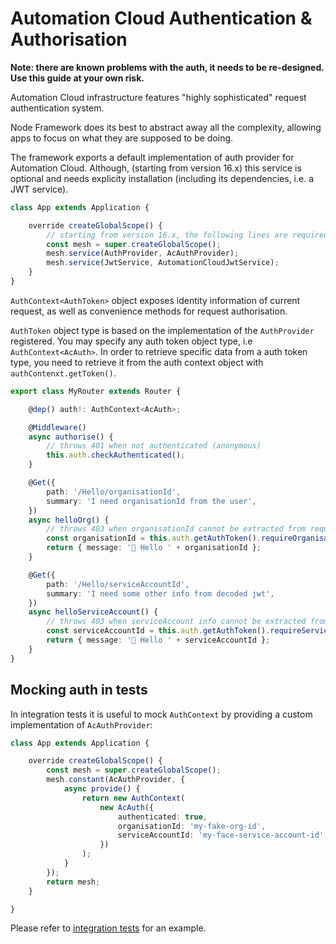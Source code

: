 # Automation Cloud Authentication & Authorisation

**Note: there are known problems with the auth, it needs to be re-designed. Use this guide at your own risk.**

Automation Cloud infrastructure features "highly sophisticated" request authentication system.

Node Framework does its best to abstract away all the complexity, allowing apps to focus on what they are supposed to be doing.

The framework exports a default implementation of auth provider for Automation Cloud. Although, (starting from version 16.x) this service is optional and needs explicity installation (including its dependencies, i.e. a JWT service).

```ts
class App extends Application {

    override createGlobalScope() {
        // starting from version 16.x, the following lines are required to use AC auth (default) service implementation
        const mesh = super.createGlobalScope();
        mesh.service(AuthProvider, AcAuthProvider);
        mesh.service(JwtService, AutomationCloudJwtService);
    }
}
```

`AuthContext<AuthToken>` object exposes identity information of current request, as well as convenience methods for request authorisation.

`AuthToken` object type is based on the implementation of the `AuthProvider` registered. You may specify any auth token object type, i.e `AuthContext<AcAuth>`. In order to retrieve specific data from a auth token type, you need to retrieve it from the auth context object with `authContenxt.getToken()`.

```ts
export class MyRouter extends Router {

    @dep() auth!: AuthContext<AcAuth>;

    @Middleware()
    async authorise() {
        // throws 401 when not authenticated (anonymous)
        this.auth.checkAuthenticated();
    }

    @Get({
        path: '/Hello/organisationId',
        summary: 'I need organisationId from the user',
    })
    async helloOrg() {
        // throws 403 when organisationId cannot be extracted from request details
        const organisationId = this.auth.getAuthToken().requireOrganisationId();
        return { message: '👋 Hello ' + organisationId };
    }

    @Get({
        path: '/Hello/serviceAccountId',
        summary: 'I need some other info from decoded jwt',
    })
    async helloServiceAccount() {
        // throws 403 when serviceAccount info cannot be extracted from request details
        const serviceAccountId = this.auth.getAuthToken().requireServiceAccountId();
        return { message: '👋 Hello ' + serviceAccountId };
    }
}
```

## Mocking auth in tests

In integration tests it is useful to mock `AuthContext` by providing a custom implementation of `AcAuthProvider`:

```ts
class App extends Application {

    override createGlobalScope() {
        const mesh = super.createGlobalScope();
        mesh.constant(AcAuthProvider, {
            async provide() {
                return new AuthContext(
                    new AcAuth({
                        authenticated: true,
                        organisationId: 'my-fake-org-id',
                        serviceAccountId: 'my-face-service-account-id',
                    })
                );
            }
        });
        return mesh;
    }

}
```

Please refer to [integration tests](../src/test/integration/ac-auth-mocking.test.ts) for an example.
